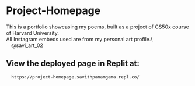# Project-Homepage

This is a portfolio showcasing my poems, built as a project of CS50x course of Harvard University.\
All Instagram embeds used are from my personal art profile.\  
&ensp;&ensp;@savi_art_02

## View the deployed page in Replit at:
      https://project-homepage.savithpanamgama.repl.co/
